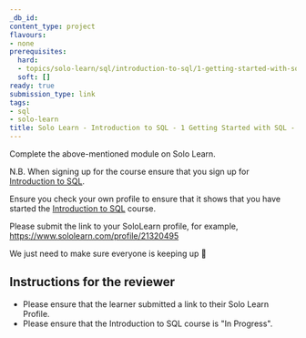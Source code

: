 ```yaml
---
_db_id: 
content_type: project
flavours:
- none
prerequisites:
  hard:
  - topics/solo-learn/sql/introduction-to-sql/1-getting-started-with-sql
  soft: []
ready: true
submission_type: link
tags:
- sql
- solo-learn
title: Solo Learn - Introduction to SQL - 1 Getting Started with SQL - Profile check
---
```


Complete the above-mentioned module on Solo Learn.

N.B. When signing up for the course ensure that you sign up for [Introduction to SQL](https://www.sololearn.com/en/learn/courses/sql-introduction).

Ensure you check your own profile to ensure that it shows that you have started the [Introduction to SQL](https://www.sololearn.com/en/learn/courses/sql-introduction) course.

Please submit the link to your SoloLearn profile, for example, https://www.sololearn.com/profile/21320495

We just need to make sure everyone is keeping up 💚

## Instructions for the reviewer

- Please ensure that the learner submitted a link to their Solo Learn Profile.
- Please ensure that the Introduction to SQL course is "In Progress".